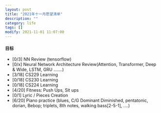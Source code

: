 ```yaml
---
layout: post
title: "2021年十一月愿望清单"
description: ""
category: life
tags: []
modify: 2021-11-01 11:07:00
---
```



#### 目标

+ [0/3] NN Review (tensorflow)
+ [0/x] Neural Network Architecture Review(Attention, Transformer, Deep & Wide, LSTM, GRU .......)
+ [3/18] CS229 Learning
+ [0/18] CS230 Learning
+ [0/18] CS224 Learning
+ [4/20] Fitness: Push Ups, Sit ups
+ [0/1] Lyric / Pieces Creation
+ [6/20] Piano practice (blues, C/G Dominant Diminished, pentatonic, dorian, Bebop; triplets, 8th
 notes, walking bass[2-5-1], ....)
